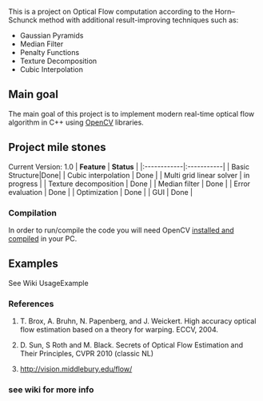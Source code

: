 This is a project on Optical Flow computation according to the Horn–Schunck method with additional result-improving techniques such as:
  * Gaussian Pyramids
  * Median Filter
  * Penalty Functions
  * Texture Decomposition
  * Cubic Interpolation

## Main goal ##
The main goal of this project is to implement modern real-time optical flow algorithm in C++ using [OpenCV](http://opencv.willowgarage.com/wiki/) libraries.

## Project mile stones ##
Current Version: 1.0
| **Feature** | **Status** |
|:------------|:-----------|
| Basic Structure|Done|
| Cubic interpolation | Done |
| Multi grid linear solver | in progress |
| Texture decomposition | Done |
| Median filter | Done |
| Error evaluation | Done |
| Optimization | Done |
| GUI  | Done |




### Compilation ###
In order to run/compile the code you will need OpenCV [installed and compiled](http://opencv.willowgarage.com/wiki/InstallGuide) in your PC.

## Examples ##
See Wiki UsageExample

### References ###
1.  T. Brox, A. Bruhn, N. Papenberg, and J. Weickert. High accuracy optical flow estimation based on a theory for warping. ECCV, 2004.

2. D. Sun, S Roth and M. Black. Secrets of Optical Flow Estimation and Their Principles, CVPR 2010  (classic NL)

3. http://vision.middlebury.edu/flow/

### see wiki for more info ###
